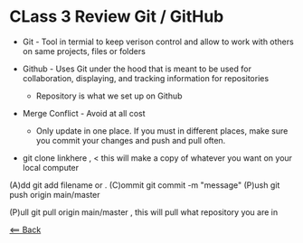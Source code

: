 # CLass 3 Review Git / GitHub

- Git - Tool in termial to keep verison control and allow to work with others on same projects, files or folders
- Github - Uses Git under the hood that is meant to be used for collaboration, displaying, and tracking information for repositories
  - Repository is what we set up on Github

- Merge Conflict - Avoid at all cost
  - Only update in one place. If you must in different places, make sure you commit your changes and push and pull often.

- git clone linkhere , < this will make a copy of whatever you want on your local computer

(A)dd git add filename or .
(C)ommit git commit -m "message"
(P)ush git push origin main/master

(P)ull git pull origin main/master  , this will pull what repository you are in


[<== Back](../README.md)